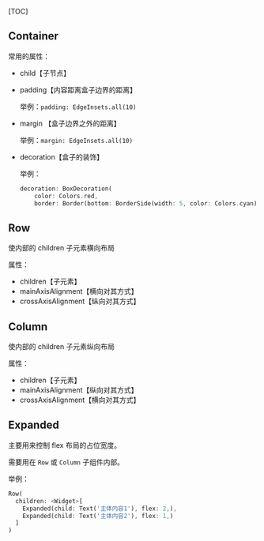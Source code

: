 [TOC]



## Container

常用的属性：

- child【子节点】

- padding【内容距离盒子边界的距离】

  举例：`padding: EdgeInsets.all(10)`

- margin 【盒子边界之外的距离】

  举例：`margin: EdgeInsets.all(10)`

- decoration【盒子的装饰】

  举例：

  ```dart
  decoration: BoxDecoration(
      color: Colors.red,
      border: Border(bottom: BorderSide(width: 5, color: Colors.cyan)))
  ```

## Row

使内部的 children 子元素横向布局

属性：

- children【子元素】
- mainAxisAlignment【横向对其方式】
- crossAxisAlignment【纵向对其方式】

## Column

使内部的 children 子元素纵向布局

属性：

- children【子元素】
- mainAxisAlignment【纵向对其方式】
- crossAxisAlignment【横向对其方式】

## Expanded

主要用来控制 flex 布局的占位宽度。

需要用在 `Row` 或 `Column` 子组件内部。

举例：

```dart
Row(
  children: <Widget>[
    Expanded(child: Text('主体内容1'), flex: 2,),
    Expanded(child: Text('主体内容2'), flex: 1,)
  ]
)
```